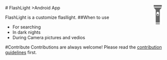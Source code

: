 <img src="flashlight.png" align="right" />
# FlashLight
>Android App

FlashLight is a customize flasllight.
##When to use
- For searching
- In dark nights
- During Camera pictures and vedios

#Contribute
Contributions are always welcome!
Please read the [contribution guidelines](contributor.md) first.



